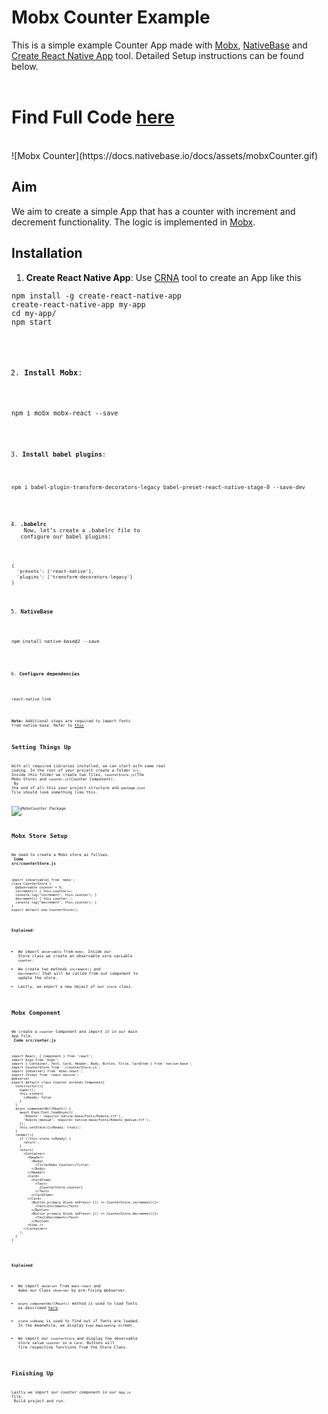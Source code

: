 # Mobx Counter Example
This is a simple example Counter App made with [Mobx](https://github.com/mobxjs/mobx), [NativeBase](https://nativebase.io/) and [Create React Native App](https://github.com/react-community/create-react-native-app) tool. Detailed Setup instructions can be found below. <br />
<br />

# Find Full Code [here](https://github.com/GeekyAnts/native-base-example-mobx-counter)
<br />
![Mobx Counter](https://docs.nativebase.io/docs/assets/mobxCounter.gif) <br />

## Aim
We aim to create a simple App that has a counter with increment and decrement functionality. The logic is implemented in [Mobx](https://github.com/mobxjs/mobx). <br />

## Installation

1. **Create React Native App**: Use [CRNA](https://github.com/react-community/create-react-native-app) tool to create an App like this <br />
<pre><code>npm install -g create-react-native-app
create-react-native-app my-app
cd my-app/
npm start</pre>

2. **Install Mobx**: <br />
<pre><code>npm i mobx mobx-react --save</pre>

3. **Install babel plugins**: <br />
<pre><code>npm i babel-plugin-transform-decorators-legacy babel-preset-react-native-stage-0 --save-dev</pre>

4. **.babelrc**<br />
Now, let’s create a .babelrc file to configure our babel plugins: <br />
```
{
  'presets': ['react-native'],
  'plugins': ['transform-decorators-legacy']
}
```

5. **NativeBase** <br />
<pre><code>npm install native-base@2 --save</pre>

6. **Configure dependencies** <br />
<pre><code>react-native link</pre>

**Note:** Additional steps are required to import fonts from native base. Refer to [this](./GetStarted.md#Setup_with_CRNA)

## Setting Things Up

With all required Libraries installed, we can start with some real coding. In the root of your project create a folder <code>src</code>. Inside this folder we create two files, <code>counterStore.js</code>(The Mobx Store) and <code>counter.js</code>(Counter Component). <br />
By the end of all this your project structure and <code>package.json</code> file should look something like this.<br />

![MobxCounter Package](https://docs.nativebase.io/docs/assets/mobxPackage.png) <br />

## Mobx Store Setup

We need to create a Mobx store as follows. <br />
**Code src/counterStore.js** <br />
<pre class="line-numbers"><code class="language-jsx">import {observable} from 'mobx';
class CounterStore {
  @observable counter = 0;
  increment() { this.counter++;
  console.log("increment", this.counter); }
  decrement() { this.counter--;
  console.log("decrement", this.counter); }
}
export default new CounterStore();
</code></pre>

**Explained**: <br />
- We import <code>observable</code> from <code>mobx</code>. Inside our Store class we create an observable sore variable <code>counter</code>.
- We create two methods <code>increment()</code> and <code>decrement()</code> that will be called from out component to update the store.
- Lastly, we export a new object of our <code>store</code> class.

## Mobx Component
We create a <code>counter</code> Component and import it in our main App file.<br />
**Code src/conter.js** <br />
<pre class="line-numbers"><code class="language-jsx">import React, { Component } from 'react';
import Expo from 'expo';
import { Container, Text, Card, Header, Body, Button, Title, CardItem } from 'native-base';
import CounterStore from './counterStore.js';
import {observer} from 'mobx-react';
import {View} from 'react-native';
@observer
export default class Counter extends Component{
  constructor(){
    super();
    this.state={
      isReady: false
    }
  }
  async componentWillMount() {
    await Expo.Font.loadAsync({
      'Roboto': require('native-base/Fonts/Roboto.ttf'),
      'Roboto_medium': require('native-base/Fonts/Roboto_medium.ttf'),
    });
    this.setState({isReady: true});
  }
  render(){
    if (!this.state.isReady) {
      return <Expo.AppLoading />;
    }
    return(
      &lt;Container>
        &lt;Header>
          &lt;Body>
            &lt;Title>Mobx Counter&lt;/Title>
          &lt;/Body>
        &lt;/Header>
        &lt;Card>
          &lt;CardItem>
            &lt;Text>
              {CounterStore.counter}
            &lt;/Text>
          &lt;/CardItem>
        &lt;/Card>
          &lt;Button primary block onPress= {() => CounterStore.increment()}>
            &lt;Text>Increment&lt;/Text>
          &lt;/Button>
          &lt;Button primary block onPress= {() => CounterStore.decrement()}>
            &lt;Text>Decrement&lt;/Text>
          &lt;/Button>
        &lt;View />
      &lt;/Container>
    );
  }
}
</code></pre><br />

**Explained** <br />

- We import <code>observer</code> from <code>mobx-react</code> and make our Class <code>observer</code> by pre-fixing @observer. <br />
- <code>async componentWillMount()</code> method is used to load fonts as described [here](./GetStarted.md#Setup_with_CRNA). <br />
- <code>state.isReady</code> is used to find out if fonts are loaded. In the meanwhile, we display <code>Expo.AppLoading</code> screen. <br />
- We import our <code>counterStore</code> and display the observable store value <code>counter</code> in a <code>Card</code>. Buttons will fire respective functions from the Store Class.

## Finishing Up

Lastly we import our counter component in our <code>App.js</code> file. <br />
Build project and run.

